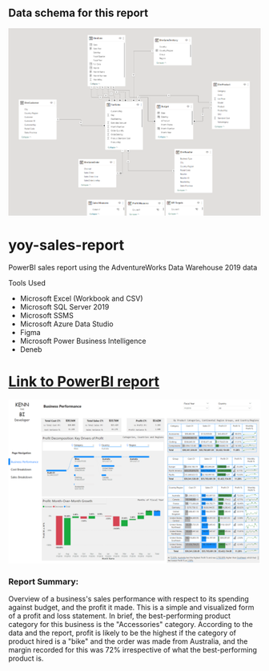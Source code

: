 ## Data schema for this report 
![Schema Image Page](https://github.com/dataopskenn/yoy-sales-report/blob/main/images/schema_image.png)

# yoy-sales-report
PowerBI sales report using the AdventureWorks Data Warehouse 2019 data

Tools Used
- Microsoft Excel (Workbook and CSV)
- Microsoft SQL Server 2019
- Microsoft SSMS
- Microsoft Azure Data Studio
- Figma
- Microsoft Power Business Intelligence
- Deneb

# [Link to PowerBI report](https://app.powerbi.com/view?r=eyJrIjoiZDAxNjI3ZjItZDJlZS00YTJmLTg3YTgtMjc1NWE2NDYyYzE2IiwidCI6IjliNTk3NjNmLTc2NDktNDM0Zi1iNGJmLWRmYTg3NGU4OGY4NyJ9)

![Front Page](https://github.com/dataopskenn/yoy-sales-report/blob/main/images/adventureworks_sales.png)


### Report Summary:

Overview of a business's sales performance with respect to its spending against budget, and the profit it made. This is a simple and visualized form of a profit and loss statement.
In brief, the best-performing product category for this business is the "Accessories" category. According to the data and the report, profit is likely to be the highest if the category of product hired is a "bike" and the order was made from Australia, and the margin recorded for this was 72% irrespective of what the best-performing product is. 

